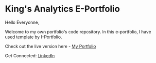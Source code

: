 # King's Analytics E-Portfolio

Hello Everyonne,

Welcome to my own portfolio's code repository. In this e-portfolio, I have used template by I-Portfolio.

Check out the live version here - [My Portfolio](https://kings-analytics.github.io/)

Get Connected: [LinkedIn](https://www.linkedin.com/in/kingsley-onyenanu-a42945200/)

